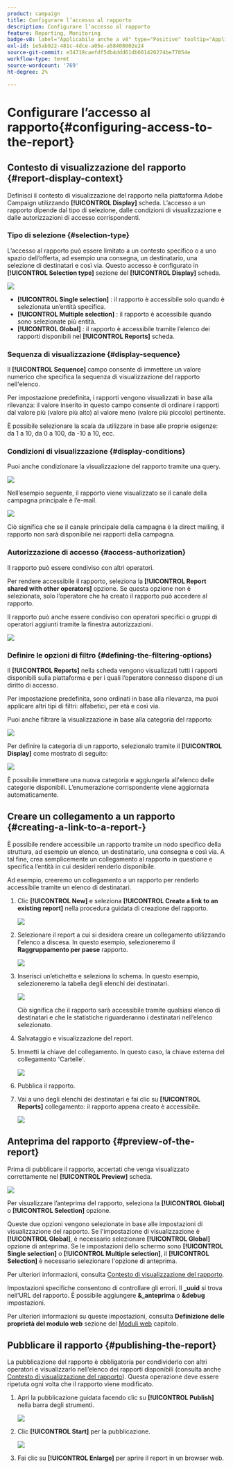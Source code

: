 ```yaml
---
product: campaign
title: Configurare l’accesso al rapporto
description: Configurare l’accesso al rapporto
feature: Reporting, Monitoring
badge-v8: label="Applicabile anche a v8" type="Positive" tooltip="Applicabile anche a Campaign v8"
exl-id: 1e5ab922-481c-4dce-a05e-a58408002e24
source-git-commit: e34718caefdf5db4ddd61db601420274be77054e
workflow-type: tm+mt
source-wordcount: '769'
ht-degree: 2%

---
```


# Configurare l’accesso al rapporto{#configuring-access-to-the-report}



## Contesto di visualizzazione del rapporto {#report-display-context}

Definisci il contesto di visualizzazione del rapporto nella piattaforma Adobe Campaign utilizzando **[!UICONTROL Display]** scheda. L’accesso a un rapporto dipende dal tipo di selezione, dalle condizioni di visualizzazione e dalle autorizzazioni di accesso corrispondenti.

### Tipo di selezione {#selection-type}

L’accesso al rapporto può essere limitato a un contesto specifico o a uno spazio dell’offerta, ad esempio una consegna, un destinatario, una selezione di destinatari e così via. Questo accesso è configurato in **[!UICONTROL Selection type]** sezione del **[!UICONTROL Display]** scheda.

![](assets/s_ncs_advuser_report_visibility_4.png)

* **[!UICONTROL Single selection]** : il rapporto è accessibile solo quando è selezionata un’entità specifica.
* **[!UICONTROL Multiple selection]** : il rapporto è accessibile quando sono selezionate più entità.
* **[!UICONTROL Global]** : il rapporto è accessibile tramite l’elenco dei rapporti disponibili nel **[!UICONTROL Reports]** scheda.

### Sequenza di visualizzazione {#display-sequence}

Il **[!UICONTROL Sequence]** campo consente di immettere un valore numerico che specifica la sequenza di visualizzazione del rapporto nell&#39;elenco.

Per impostazione predefinita, i rapporti vengono visualizzati in base alla rilevanza: il valore inserito in questo campo consente di ordinare i rapporti dal valore più (valore più alto) al valore meno (valore più piccolo) pertinente.

È possibile selezionare la scala da utilizzare in base alle proprie esigenze: da 1 a 10, da 0 a 100, da -10 a 10, ecc.

### Condizioni di visualizzazione {#display-conditions}

Puoi anche condizionare la visualizzazione del rapporto tramite una query.

![](assets/s_ncs_advuser_report_visibility_5.png)

Nell’esempio seguente, il rapporto viene visualizzato se il canale della campagna principale è l’e-mail.

![](assets/s_ncs_advuser_report_visibility_6.png)

Ciò significa che se il canale principale della campagna è la direct mailing, il rapporto non sarà disponibile nei rapporti della campagna.

### Autorizzazione di accesso {#access-authorization}

Il rapporto può essere condiviso con altri operatori.

Per rendere accessibile il rapporto, seleziona la **[!UICONTROL Report shared with other operators]** opzione. Se questa opzione non è selezionata, solo l’operatore che ha creato il rapporto può accedere al rapporto.

Il rapporto può anche essere condiviso con operatori specifici o gruppi di operatori aggiunti tramite la finestra autorizzazioni.

![](assets/s_ncs_advuser_report_visibility_8.png)

### Definire le opzioni di filtro {#defining-the-filtering-options}

Il **[!UICONTROL Reports]** nella scheda vengono visualizzati tutti i rapporti disponibili sulla piattaforma e per i quali l’operatore connesso dispone di un diritto di accesso.

Per impostazione predefinita, sono ordinati in base alla rilevanza, ma puoi applicare altri tipi di filtri: alfabetici, per età e così via.

Puoi anche filtrare la visualizzazione in base alla categoria del rapporto:

![](assets/report_ovv_select_type.png)

Per definire la categoria di un rapporto, selezionalo tramite il **[!UICONTROL Display]** come mostrato di seguito:

![](assets/report_select_category.png)

È possibile immettere una nuova categoria e aggiungerla all&#39;elenco delle categorie disponibili. L’enumerazione corrispondente viene aggiornata automaticamente.

## Creare un collegamento a un rapporto {#creating-a-link-to-a-report-}

È possibile rendere accessibile un rapporto tramite un nodo specifico della struttura, ad esempio un elenco, un destinatario, una consegna e così via. A tal fine, crea semplicemente un collegamento al rapporto in questione e specifica l’entità in cui desideri renderlo disponibile.

Ad esempio, creeremo un collegamento a un rapporto per renderlo accessibile tramite un elenco di destinatari.

1. Clic **[!UICONTROL New]** e seleziona **[!UICONTROL Create a link to an existing report]** nella procedura guidata di creazione del rapporto.

   ![](assets/s_ncs_advuser_report_wizard_link_01.png)

1. Selezionare il report a cui si desidera creare un collegamento utilizzando l&#39;elenco a discesa. In questo esempio, selezioneremo il **Raggruppamento per paese** rapporto.

   ![](assets/s_ncs_advuser_report_wizard_link_02.png)

1. Inserisci un’etichetta e seleziona lo schema. In questo esempio, selezioneremo la tabella degli elenchi dei destinatari.

   ![](assets/s_ncs_advuser_report_wizard_link_03.png)

   Ciò significa che il rapporto sarà accessibile tramite qualsiasi elenco di destinatari e che le statistiche riguarderanno i destinatari nell’elenco selezionato.

1. Salvataggio e visualizzazione del report.
1. Immetti la chiave del collegamento. In questo caso, la chiave esterna del collegamento &#39;Cartelle&#39;.

   ![](assets/s_ncs_advuser_report_wizard_link_04.png)

1. Pubblica il rapporto.
1. Vai a uno degli elenchi dei destinatari e fai clic su **[!UICONTROL Reports]** collegamento: il rapporto appena creato è accessibile.

   ![](assets/s_ncs_advuser_report_wizard_link_05.png)

## Anteprima del rapporto {#preview-of-the-report}

Prima di pubblicare il rapporto, accertati che venga visualizzato correttamente nel **[!UICONTROL Preview]** scheda.

![](assets/s_ncs_advuser_report_preview_01.png)

Per visualizzare l’anteprima del rapporto, seleziona la **[!UICONTROL Global]** o **[!UICONTROL Selection]** opzione.

Queste due opzioni vengono selezionate in base alle impostazioni di visualizzazione del rapporto. Se l&#39;impostazione di visualizzazione è **[!UICONTROL Global]**, è necessario selezionare **[!UICONTROL Global]** opzione di anteprima. Se le impostazioni dello schermo sono **[!UICONTROL Single selection]** o **[!UICONTROL Multiple selection]**, il **[!UICONTROL Selection]** è necessario selezionare l&#39;opzione di anteprima.

Per ulteriori informazioni, consulta [Contesto di visualizzazione del rapporto](#report-display-context).

Impostazioni specifiche consentono di controllare gli errori. Il **_uuid** si trova nell’URL del rapporto. È possibile aggiungere **&amp;_anteprima** o **&amp;debug** impostazioni.

Per ulteriori informazioni su queste impostazioni, consulta **Definizione delle proprietà del modulo web** sezione del [Moduli web](../../web/using/about-web-forms.md) capitolo.

## Pubblicare il rapporto {#publishing-the-report}

La pubblicazione del rapporto è obbligatoria per condividerlo con altri operatori e visualizzarlo nell’elenco dei rapporti disponibili (consulta anche [Contesto di visualizzazione del rapporto](#report-display-context)). Questa operazione deve essere ripetuta ogni volta che il rapporto viene modificato.

1. Apri la pubblicazione guidata facendo clic su **[!UICONTROL Publish]** nella barra degli strumenti.

   ![](assets/s_ncs_advuser_report_publish_01.png)

1. Clic **[!UICONTROL Start]** per la pubblicazione.

   ![](assets/s_ncs_advuser_report_publish_02.png)

1. Fai clic su **[!UICONTROL Enlarge]** per aprire il report in un browser web.

